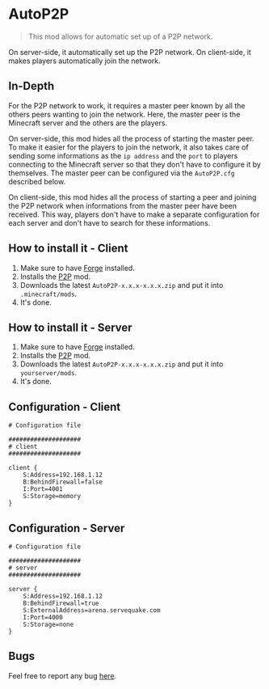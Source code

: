 # AutoP2P

> This mod allows for automatic set up of a P2P network.

On server-side, it automatically set up the P2P network. On client-side, it makes players automatically join the network.

## In-Depth

For the P2P network to work, it requires a master peer known by all the others peers wanting to join the network. Here, the master peer is the Minecraft server and the others are the players.

On server-side, this mod hides all the process of starting the master peer. To make it easier for the players to join the network, it also takes care of sending some informations as the `ip address` and the `port` to players connecting to the Minecraft server so that they don't have to configure it by themselves. The master peer can be configured via the `AutoP2P.cfg` described below.

On client-side, this mod hides all the process of starting a peer and joining the P2P network when informations from the master peer have been received. This way, players don't have to make a separate configuration for each server and don't have to search for these informations.

## How to install it - Client

1. Make sure to have [Forge](http://www.minecraftforge.net/wiki/Installation/Universal) installed.
2. Installs the [P2P](https://github.com/Nauja/Minecraft/tree/master/P2P) mod.
3. Downloads the latest `AutoP2P-x.x.x-x.x.x.zip` and put it into `.minecraft/mods`.
4. It's done.

## How to install it - Server

1. Make sure to have [Forge](http://www.minecraftforge.net/wiki/Installation/Universal) installed.
2. Installs the [P2P](https://github.com/Nauja/Minecraft/tree/master/P2P) mod.
3. Downloads the latest `AutoP2P-x.x.x-x.x.x.zip` and put it into `yourserver/mods`.
4. It's done.

## Configuration - Client

```
# Configuration file

####################
# client
####################

client {
    S:Address=192.168.1.12
    B:BehindFirewall=false
    I:Port=4001
    S:Storage=memory
}
```

## Configuration - Server

```
# Configuration file

####################
# server
####################

server {
    S:Address=192.168.1.12
    B:BehindFirewall=true
    S:ExternalAddress=arena.servequake.com
    I:Port=4000
    S:Storage=none
}
```

## Bugs

Feel free to report any bug [here](https://github.com/Nauja/Minecraft/issues).
